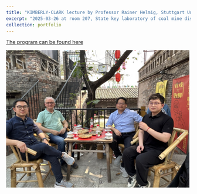 ```yaml
---
title: "KIMBERLY-CLARK lecture by Professor Rainer Helmig, Stuttgart University, Germany"
excerpt: "2025-03-26 at room 207, State key laboratory of coal mine disaster dynamics and control, Chongqing University<br/><img src='/images/rainer-KC-lecture-202403.png' width='500'>"
collection: portfolio
---
```


[The program can be found here](http://czqin.github.io/files/rainer-KC-lecture-202403-flyer.pdf)  
<p align="left">
  <img src="/images/rainer-KC-lecture-202403-2.jpg" alt="Chongqing Teahouse (重庆茶馆)" width="500">
</p>

